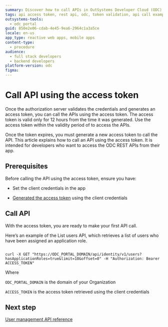 ```yaml
---
summary: Discover how to call APIs in OutSystems Developer Cloud (ODC) using an access token, with step-by-step guidance for developers.
tags: api access token, rest api, odc, token validation, api call example
outsystems-tools:
  - odc portal
guid: 850e2e06-cdab-4e45-9ea6-2964c1a3a5ce
locale: en-us
app_type: reactive web apps, mobile apps
content-type:
  - procedure
audience:
  - full stack developers
  - backend developers
platform-version: odc
figma:
---
```

# Call API using the access token

Once the authorization server validates the credentials and generates an access token, you can call the APIs using the access token. The access token is valid only for 12 hours from the time it was generated. Use the access token within the validity period of to access the APIs.

Once the token expires, you must generate a new access token to call the API. This article explains how to call an API using the access token. It is intended for developers who want to access the ODC REST APIs from their app.

## Prerequisites

Before calling the API using the access token, ensure you have:

* Set the client credentials in the app

* [Generated the access token](get-access-token.md) using the client credentials

## Call API

With the access token, you are ready to make your first API call.

Here’s an example of the List users API, which retrieves a list of users who have been assigned an application role.

```curl

curl -X GET "https://ODC_PORTAL_DOMAIN/api/identity/v1/users?hasApplicationRoles=true&limit=10&offset=0" -H "Authorization: Bearer ACCESS_TOKEN"

```

Where 

`ODC_PORTAL_DOMAIN` is the domain of your Organization

`ACCESS_TOKEN` is the access token retrieved using the client credentials

## Next step

[User management API reference](../../identity-v1.md)
